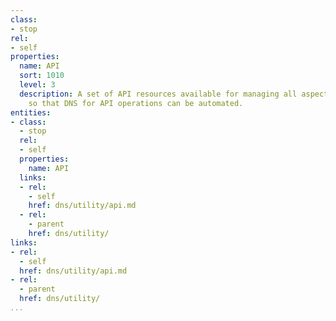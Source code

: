 ```yaml
---
class:
- stop
rel:
- self
properties:
  name: API
  sort: 1010
  level: 3
  description: A set of API resources available for managing all aspects of DNS operations,
    so that DNS for API operations can be automated.
entities:
- class:
  - stop
  rel:
  - self
  properties:
    name: API
  links:
  - rel:
    - self
    href: dns/utility/api.md
  - rel:
    - parent
    href: dns/utility/
links:
- rel:
  - self
  href: dns/utility/api.md
- rel:
  - parent
  href: dns/utility/
...
```

